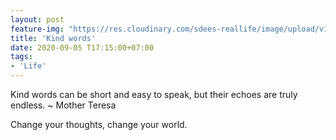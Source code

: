 ```yaml
---
layout: post
feature-img: "https://res.cloudinary.com/sdees-reallife/image/upload/v1555658919/sample_feature_img.png"
title: 'Kind words'
date: 2020-09-05 T17:15:00+07:00
tags:
- 'Life'
---
```

Kind words can be short and easy to speak, but their echoes are truly endless. ~ Mother Teresa

<i class="fa fa-child" style="color:plum"></i>

Change your thoughts, change your world.
